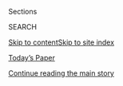 <div id="app">

<div>

<div class="NYTAppHideMasthead css-1r6wvpq e1suatyy0">

<div class="section css-ui9rw0 e1suatyy2">

<div class="css-eph4ug er09x8g0">

<div class="css-6n7j50">

</div>

<span class="css-1dv1kvn">Sections</span>

<div class="css-10488qs">

<span class="css-1dv1kvn">SEARCH</span>

</div>

[Skip to content](#site-content)[Skip to site
index](#site-index)

</div>

<div class="css-10698na e1huz5gh0">

</div>

</div>

<div id="masthead-bar-one" class="section hasLinks css-15hmgas e1csuq9d3">

<div class="css-uqyvli e1csuq9d0">

</div>

<div class="css-1uqjmks e1csuq9d1">

</div>

<div class="css-9e9ivx">

[](https://myaccount.nytimes.com/auth/login?response_type=cookie&client_id=vi)

</div>

<div class="css-1bvtpon e1csuq9d2">

[Today’s Paper](https://www.nytimes.com/section/todayspaper)

</div>

</div>

</div>

</div>

<div data-aria-hidden="false">

<div id="site-content" data-role="main">

<div id="top-wrapper" class="css-15p45cc eaca97t0" type="top">

<div id="top-slug" class="css-19x0jxb eaca97t1" hidden="">

Advertisement

</div>

[Continue reading the main
story](#after-top)

<div class="ad top-wrapper" style="text-align:center;height:100%;display:block;min-height:90px">

<div id="top" class="place-ad" data-position="top" data-size-key="top">

</div>

</div>

<div id="after-top">

</div>

</div>

<div id="byline" class="section css-15h4p1b e9abtgs0">

<div class="css-1j21atc e1svk9qx1">

<div class="css-nfcc9b e1svk9qx3">

<div class="css-cnx41t">

![Portrait of Anjali
Singhvi](https://static01.nyt.com/images/2018/07/13/multimedia/author-anjali-singhvi/author-anjali-singhvi-thumbLarge.png)

</div>

<div class="css-vl9dhg e1svk9qx5">

<div class="css-1nrhkj6 e1svk9qx6">

# Anjali Singhvi

</div>

## <span></span>

Anjali Singhvi is a graphics editor for The New York Times. She is a
trained architect and holds a master's degree in Urban Planning/Urban
Analytics from Columbia University. Ms. Singhvi joined The Times in
2016.

</div>

</div>

</div>

<div>

<div id="mid1-wrapper" class="css-1mn4oms eaca97t0" type="rank">

<div id="mid1-slug" class="css-1tag3rd eaca97t1">

Advertisement

</div>

[Continue reading the main
story](#after-mid1)

<div id="mid1" class="ad mid1-wrapper" style="text-align:center;height:100%;display:block">

</div>

<div id="after-mid1">

</div>

</div>

</div>

<div class="css-185go5a e1o5byef0">

<div class="css-15cbhtu">

  - [Latest](#stream-panel)
  - <span class="css-6n7j50">Search</span>
    <div class="control">
    <div class="label-container css-1dv1kvn">
    Search
    </div>
    <div class="css-wm4t3d">
    **<span id="clear-search-input" class="css-1dv1kvn">Clear this text
    input</span>
    </div>
    </div>
    <span class="css-1iovbfw"></span>

<div id="stream-panel" class="section css-8msx5b e1jz0cab1">

<div class="css-13mho3u">

1.  
    
    <div class="css-1cp3ece">
    
    <div class="css-1l4spti">
    
    [](/interactive/2020/08/04/world/middleeast/beirut-explosion-damage.html)
    
    <div class="css-79elbk">
    
    ![](https://static01.nyt.com/images/2020/08/04/us/beirut-explosion-damage-promo-1596586440536/beirut-explosion-damage-promo-1596586440536-thumbWide-v2.jpg?quality=75&auto=webp&disable=upscale)
    
    </div>
    
    ## Mapping the Damage From the Beirut Explosions
    
    Damage was seen at least two miles from the explosions, encompassing
    an area with more than 750,000 residents.
    
    <div class="css-1nqbnmb ea5icrr0">
    
    By <span class="css-1n7hynb">Anjali Singhvi, Scott Reinhard, Allison
    McCann, Lauren Leatherby <span>and</span> Blacki
    Migliozzi</span>
    
    </div>
    
    </div>
    
    <div class="css-1lc2l26 e1xfvim33">
    
    </div>
    
    </div>

2.  
    
    <div class="css-1cp3ece">
    
    <div class="css-1l4spti">
    
    [](/es/2020/06/26/espanol/latinos-coronavirus.html)
    
    <div class="css-79elbk">
    
    ![](https://static01.nyt.com/images/2020/06/22/us/26virus-latinos-ES/merlin_173647548_873e3640-1730-4a38-8d47-ee8409a3aa98-thumbWide.jpg?quality=75&auto=webp&disable=upscale)
    
    </div>
    
    ### <span class="css-m70j1g">Estados Unidos</span>
    
    ## Muchos latinos no pudieron quedarse en casa. Ahora se están enfermando
    
    Las tasas de infección de coronavirus en las comunidades latinas han
    crecido rápidamente en todo Estados Unidos.
    
    <div class="css-1nqbnmb ea5icrr0">
    
    By <span class="css-1n7hynb">Shawn Hubler, Thomas Fuller, Anjali
    Singhvi <span>and</span> Juliette Love</span>
    
    </div>
    
    <div class="css-185051n">
    
    [Read in
    English](https://www.nytimes.com/2020/06/26/us/corona-virus-latinos.html "Read in English")
    
    </div>
    
    </div>
    
    <div class="css-1lc2l26 e1xfvim33">
    
    </div>
    
    </div>

3.  
    
    <div class="css-1cp3ece">
    
    <div class="css-1l4spti">
    
    [](/2020/06/26/us/corona-virus-latinos.html)
    
    <div class="css-79elbk">
    
    ![](https://static01.nyt.com/images/2020/06/27/us/00VIRUS-LATINOS-corozco/merlin_173647548_873e3640-1730-4a38-8d47-ee8409a3aa98-thumbWide.jpg?quality=75&auto=webp&disable=upscale)
    
    </div>
    
    ## Many Latinos Couldn’t Stay Home. Now Virus Cases Are Soaring in Their Communities.
    
    Rates of coronavirus infection among Latinos have risen rapidly
    across the United States.
    
    <div class="css-1nqbnmb ea5icrr0">
    
    By <span class="css-1n7hynb">Shawn Hubler, Thomas Fuller, Anjali
    Singhvi <span>and</span> Juliette Love</span>
    
    </div>
    
    <div class="css-185051n">
    
    [Leer en
    español](https://www.nytimes.com/es/2020/06/26/espanol/latinos-coronavirus.html "Read in Spanish")
    
    </div>
    
    </div>
    
    <div class="css-1lc2l26 e1xfvim33">
    
    </div>
    
    </div>

4.  
    
    <div class="css-1cp3ece">
    
    <div class="css-1l4spti">
    
    [](/interactive/2020/06/16/us/george-floyd-protests-police-tear-gas.html)
    
    <div class="css-79elbk">
    
    ![](https://static01.nyt.com/images/2020/06/15/us/george-floyd-protests-police-tear-gas-promo-1592255840940/george-floyd-protests-police-tear-gas-promo-1592255840940-thumbWide-v2.jpg?quality=75&auto=webp&disable=upscale)
    
    </div>
    
    ## Here Are the 100 U.S. Cities Where Protesters Were Tear-Gassed
    
    The deployment of tear gas against civilians has not been this
    widespread since the period of unrest in the 1960s and ’70s,
    according to a New York Times analysis.
    
    <div class="css-1nqbnmb ea5icrr0">
    
    By <span class="css-1n7hynb">K.K. Rebecca Lai, Bill Marsh
    <span>and</span> Anjali
    Singhvi</span>
    
    </div>
    
    </div>
    
    <div class="css-1lc2l26 e1xfvim33">
    
    </div>
    
    </div>

5.  
    
    <div class="css-1cp3ece">
    
    <div class="css-1l4spti">
    
    [](/interactive/2020/06/07/us/george-floyd-protest-aerial-photos.html)
    
    <div class="css-79elbk">
    
    ![](https://static01.nyt.com/images/2020/06/07/autossell/cover/cover-thumbWide-v3.jpg?quality=75&auto=webp&disable=upscale)
    
    </div>
    
    ## Bird’s Eye View of Protests Across the U.S. and Around the World
    
    Images from Saturday, June 6, show the scale of the protests against
    police brutality and racism, following the death of George Floyd.
    
    <div class="css-1nqbnmb ea5icrr0">
    
    By <span class="css-1n7hynb">Larry Buchanan, Alicia Parlapiano,
    Yuliya Parshina-Kottas, Karthik Patanjali, Bedel Saget, Anjali
    Singhvi, Jin Wu <span>and</span> Karen
    Yourish</span>
    
    </div>
    
    </div>
    
    <div class="css-1lc2l26 e1xfvim33">
    
    </div>
    
    </div>

6.  
    
    <div class="css-1cp3ece">
    
    <div class="css-1l4spti">
    
    [](/interactive/2020/05/20/us/michigan-flooding-dam-risk.html)
    
    <div class="css-79elbk">
    
    ![](https://static01.nyt.com/images/2020/05/20/us/michigan-flooding-dam-risk-promo-1590008974031/michigan-flooding-dam-risk-promo-1590008974031-thumbWide.png?quality=75&auto=webp&disable=upscale)
    
    </div>
    
    ## Two Dams That Failed Were Rated ‘High Hazard.’ A Third of Michigan’s Dams Hold a Similar Risk.
    
    More than 300 dams in the state are classified as having the
    potential to cause loss of life or economic and environmental damage
    in the case of a failure, according to the U.S. Army Corps of
    Engineers.
    
    <div class="css-1nqbnmb ea5icrr0">
    
    By <span class="css-1n7hynb">Anjali Singhvi <span>and</span> Troy
    Griggs</span>
    
    </div>
    
    </div>
    
    <div class="css-1lc2l26 e1xfvim33">
    
    </div>
    
    </div>

7.  
    
    <div class="css-1cp3ece">
    
    <div class="css-1l4spti">
    
    [](/interactive/2020/05/18/us/coronavirus-underlying-conditions.html)
    
    <div class="css-79elbk">
    
    ![](https://static01.nyt.com/images/2020/05/17/us/coronavirus-underlying-conditions-promo-1589731858541/coronavirus-underlying-conditions-promo-1589731858541-thumbWide.png?quality=75&auto=webp&disable=upscale)
    
    </div>
    
    ## Where Chronic Health Conditions and Coronavirus Could Collide
    
    The outbreak may spread to new areas with high rates of diabetes,
    obesity and other illnesses that can worsen coronavirus symptoms.
    See where your county falls among those with the highest health risk
    factors.
    
    <div class="css-1nqbnmb ea5icrr0">
    
    By <span class="css-1n7hynb">Nadja Popovich, Anjali Singhvi
    <span>and</span> Matthew
    Conlen</span>
    
    </div>
    
    </div>
    
    <div class="css-1lc2l26 e1xfvim33">
    
    </div>
    
    </div>

8.  
    
    <div class="css-1cp3ece">
    
    <div class="css-1l4spti">
    
    [](/interactive/2020/04/26/us/us-hospital-access-coronavirus.html)
    
    <div class="css-79elbk">
    
    ![](https://static01.nyt.com/images/2020/04/24/us/hospital-access-coronavirus-promo-1587767435712/hospital-access-coronavirus-promo-1587767435712-thumbWide-v3.png?quality=75&auto=webp&disable=upscale)
    
    </div>
    
    ## Where Americans Live Far From the Emergency Room
    
    In large swaths of the U.S., people have a hard time reaching a
    hospital that offers the kind of inpatient care needed to treat the
    coronavirus.
    
    <div class="css-1nqbnmb ea5icrr0">
    
    By <span class="css-1n7hynb">Ella Koeze, Jugal K. Patel
    <span>and</span> Anjali
    Singhvi</span>
    
    </div>
    
    </div>
    
    <div class="css-1lc2l26 e1xfvim33">
    
    </div>
    
    </div>

9.  
    
    <div class="css-1cp3ece">
    
    <div class="css-1l4spti">
    
    [](/interactive/2020/04/03/us/coronavirus-county-epidemics.html)
    
    <div class="css-79elbk">
    
    ![](https://static01.nyt.com/images/2020/04/03/us/coronavirus-transmission-promo-1585955466778/coronavirus-transmission-promo-1585955466778-thumbWide.jpg?quality=75&auto=webp&disable=upscale)
    
    </div>
    
    ## Does My County Have an Epidemic? Estimates Show Hidden Transmission
    
    Even counties that have few reported cases probably already have
    sustained, undetected outbreaks, a study finds.
    
    <div class="css-1nqbnmb ea5icrr0">
    
    By <span class="css-1n7hynb">James Glanz, Matthew Bloch
    <span>and</span> Anjali
    Singhvi</span>
    
    </div>
    
    </div>
    
    <div class="css-1lc2l26 e1xfvim33">
    
    </div>
    
    </div>

10. 
    
    <div class="css-1cp3ece">
    
    <div class="css-1l4spti">
    
    [](/interactive/2020/04/01/nyregion/nyc-coronavirus-cases-map.html)
    
    <div class="css-79elbk">
    
    ![](https://static01.nyt.com/images/2020/04/01/us/nyc-coronavirus-cases-map-promo-1585772366277/nyc-coronavirus-cases-map-promo-1585772366277-thumbWide-v4.png?quality=75&auto=webp&disable=upscale)
    
    </div>
    
    ## A Month of Coronavirus in New York City: See the Hardest-Hit Areas
    
    New data released by the city shows that lower-income neighborhoods
    have been most affected by the virus.
    
    <div class="css-1nqbnmb ea5icrr0">
    
    By <span class="css-1n7hynb">Larry Buchanan, Jugal K. Patel, Brian
    M. Rosenthal <span>and</span> Anjali Singhvi</span>
    
    </div>
    
    </div>
    
    <div class="css-1lc2l26 e1xfvim33">
    
    </div>
    
    </div>

<div class="css-13mho3u">

<div class="css-1t62hi8">

<div class="css-1stvaey">

Show
More

<div>

<div style="border:0;clip:rect(0 0 0 0);height:1px;margin:-1px;overflow:hidden;white-space:nowrap;padding:0;width:1px;position:absolute" data-role="log" data-aria-live="assertive">

</div>

<div style="border:0;clip:rect(0 0 0 0);height:1px;margin:-1px;overflow:hidden;white-space:nowrap;padding:0;width:1px;position:absolute" data-role="log" data-aria-live="assertive">

</div>

<div style="border:0;clip:rect(0 0 0 0);height:1px;margin:-1px;overflow:hidden;white-space:nowrap;padding:0;width:1px;position:absolute" data-role="log" data-aria-live="polite">

</div>

<div style="border:0;clip:rect(0 0 0 0);height:1px;margin:-1px;overflow:hidden;white-space:nowrap;padding:0;width:1px;position:absolute" data-role="log" data-aria-live="polite">

</div>

</div>

</div>

</div>

</div>

</div>

<div class="css-g6hk37 supplemental">

<div id="mid2-wrapper" class="css-10wkyv7 eaca97t0" type="lede">

<div id="mid2-slug" class="css-1tag3rd eaca97t1">

Advertisement

</div>

[Continue reading the main
story](#after-mid2)

<div id="mid2" class="ad mid2-wrapper" style="text-align:center;height:100%;display:block;min-height:250px">

</div>

<div id="after-mid2">

</div>

</div>

## Follow Elsewhere

<div class="module-body">

  - [**<span data-aria-hidden="true">singhvianjali</span><span class="css-1dv1kvn">twitter
    page for singhvianjali</span>](https://twitter.com/singhvianjali)

</div>

</div>

</div>

</div>

</div>

</div>

</div>

## Site Index

<div>

</div>

## Site Information Navigation

  - [© <span>2020</span> <span>The New York Times
    Company</span>](https://help.nytimes.com/hc/en-us/articles/115014792127-Copyright-notice)

<!-- end list -->

  - [NYTCo](https://www.nytco.com/)
  - [Contact
    Us](https://help.nytimes.com/hc/en-us/articles/115015385887-Contact-Us)
  - [Work with us](https://www.nytco.com/careers/)
  - [Advertise](https://nytmediakit.com/)
  - [T Brand Studio](http://www.tbrandstudio.com/)
  - [Your Ad
    Choices](https://www.nytimes.com/privacy/cookie-policy#how-do-i-manage-trackers)
  - [Privacy](https://www.nytimes.com/privacy)
  - [Terms of
    Service](https://help.nytimes.com/hc/en-us/articles/115014893428-Terms-of-service)
  - [Terms of
    Sale](https://help.nytimes.com/hc/en-us/articles/115014893968-Terms-of-sale)
  - [Site
    Map](https://spiderbites.nytimes.com)
  - [Help](https://help.nytimes.com/hc/en-us)
  - [Subscriptions](https://www.nytimes.com/subscription?campaignId=37WXW)

</div>

</div>
